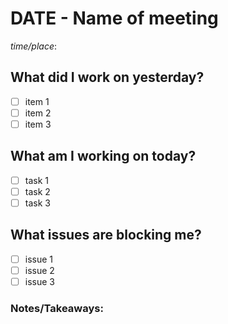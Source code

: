 # DATE - Name of meeting

*time/place*:

## What did I work on yesterday?
- [ ] item 1
- [ ] item 2
- [ ] item 3

## What am I working on today?
- [ ] task 1
- [ ] task 2
- [ ] task 3

## What issues are blocking me?
- [ ] issue 1
- [ ] issue 2
- [ ] issue 3

### Notes/Takeaways: